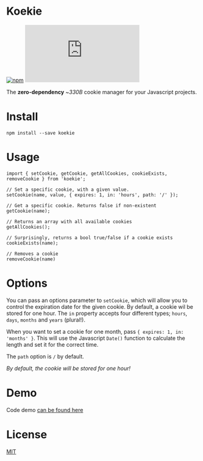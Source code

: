 # Koekie

[![npm](https://img.shields.io/npm/v/koekie.svg)](http://npm.im/koekie)
[![gzip size](http://img.badgesize.io/https://unpkg.com/koekie/dist/koekie.js?compression=gzip)](https://unpkg.com/koekie/dist/koekie.js)

The **zero-dependency** ~_330B_ cookie manager for your Javascript projects.

# Install

```
npm install --save koekie
```

# Usage

```
import { setCookie, getCookie, getAllCookies, cookieExists, removeCookie } from 'koekie';

// Set a specific cookie, with a given value.
setCookie(name, value, { expires: 1, in: 'hours', path: '/' });

// Get a specific cookie. Returns false if non-existent
getCookie(name);

// Returns an array with all available cookies
getAllCookies();

// Surprisingly, returns a bool true/false if a cookie exists
cookieExists(name);

// Removes a cookie
removeCookie(name)
```

# Options

You can pass an options parameter to `setCookie`, which will allow you to control the expiration date for the given cookie. By default, a cookie wil be stored for
one hour. The `in` property accepts four different types; `hours`, `days`, `months` and `years` (plural!).

When you want to set a cookie for one month, pass `{ expires: 1, in: 'months' }`. This will use the Javascript `Date()` function to calculate the length and set it for
the correct time.

The `path` option is `/` by default.

_By default, the cookie will be stored for one hour!_

# Demo

Code demo [can be found here](https://codesandbox.io/s/23vr2nkp4p)

# License

[MIT](https://oss.ninja/mit/mjanssen/)
